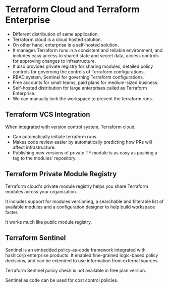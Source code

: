 # Terraform Cloud and Terraform Enterprise

- Different distribution of same application.
- Terraform cloud is a cloud hosted solution.
- On other hand, enterprise is a self-hosted solution.
- It manages Terraform runs in a consistent and reliable environment, and includes easy access to shared state and secret
  data, access controls for approving changes to infrastructure.
- It also provides private registry for sharing modules, detailed policy controls for governing the controls of Terraform
  configurations.
- RBAC system, Sentinel for governing Terraform configurations.
- Free accounts for small teams, paid plans for medium-sized business. 
- Self-hosted distribution for large enterprises called as Terraform Enterprise.
- We can manually lock the workspace to prevent the terraform runs.

## Terraform VCS Integration

When integrated with version control system, Terraform cloud,

- Can automatically initiate terraform runs.
- Makes code review easier by automatically predicting how PRs will affect infrastructure.
- Publishing new versions of private TF module is as easy as pushing a tag to the modules' repository.

## Terraform Private Module Registry

Terraform cloud's private module registry helps you share Terraform modules across your organization.

It includes support for modules versioning, a searchable and filterable list of available modules and a configuration designer
to help build workspace faster.

It works much like public module registry.

## Terraform Sentinel

Sentinel is an embedded policy-as-code framework integrated with hashicorp enterprise products.
It enabled fine-grained logic-based policy decisions, and can be extended to use information from external sources.

Terraform Sentinel policy check is not available in free plan version.

Sentinel as code can be used for cost control policies. 
